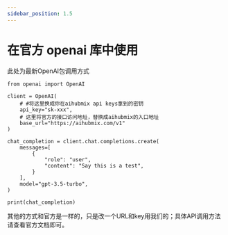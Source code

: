 ```yaml
---
sidebar_position: 1.5
---
```


# 在官方 openai 库中使用

此处为最新OpenAI包调用方式  
```
from openai import OpenAI

client = OpenAI(
    # #将这里换成你在aihubmix api keys拿到的密钥
    api_key="sk-xxx",
    # 这里将官方的接口访问地址，替换成aihubmix的入口地址
    base_url="https://aihubmix.com/v1"
)

chat_completion = client.chat.completions.create(
    messages=[
        {
            "role": "user",
            "content": "Say this is a test",
        }
    ],
    model="gpt-3.5-turbo",
)

print(chat_completion)
```
其他的方式和官方是一样的，只是改一个URL和key用我们的；具体API调用方法请查看官方文档即可。